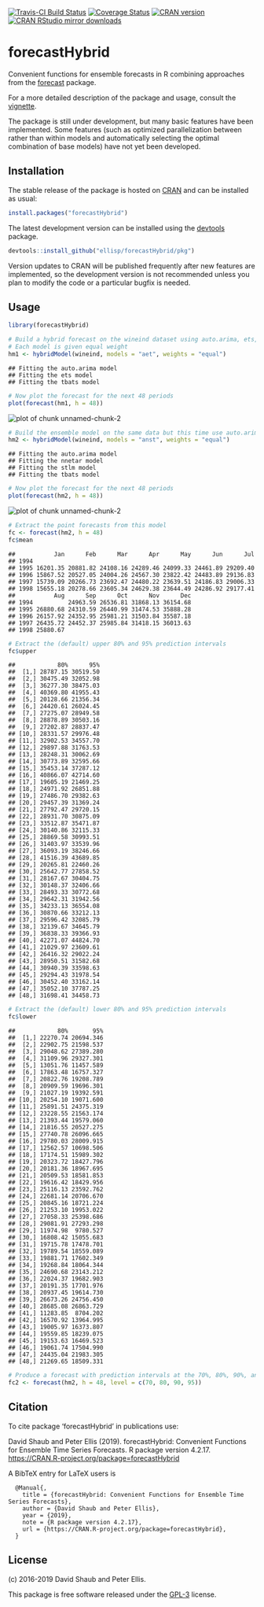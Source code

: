[![Travis-CI Build Status](https://travis-ci.org/ellisp/forecastHybrid.svg?branch=master)](https://travis-ci.org/ellisp/forecastHybrid)
[![Coverage Status](https://coveralls.io/repos/github/ellisp/forecastHybrid/badge.svg?branch=master)](https://coveralls.io/github/ellisp/forecastHybrid?branch=master)
[![CRAN version](http://www.r-pkg.org/badges/version/forecastHybrid)](http://www.r-pkg.org/pkg/forecastHybrid)
[![CRAN RStudio mirror downloads](http://cranlogs.r-pkg.org/badges/forecastHybrid)](http://www.r-pkg.org/pkg/forecastHybrid)

# forecastHybrid
Convenient functions for ensemble forecasts in R combining approaches from the [forecast](https://github.com/robjhyndman/forecast) package.

For a more detailed description of the package and usage, consult the [vignette](https://cran.r-project.org/web/packages/forecastHybrid/vignettes/forecastHybrid.html).

The package is still under development, but many basic features have been implemented. Some features (such as optimized parallelization between rather than within models and automatically selecting the optimal combination of base models) have not yet been developed.


## Installation
The stable release of the package is hosted on [CRAN](https://cran.r-project.org/web/packages/forecastHybrid/index.html) and can be installed as usual:
````r
install.packages("forecastHybrid")
````

The latest development version can be installed using the [devtools](https://cran.r-project.org/web/packages/devtools/index.html) package.



```r
devtools::install_github("ellisp/forecastHybrid/pkg")
```
Version updates to CRAN will be published frequently after new features are implemented, so the development version is not recommended unless you plan to modify the code or a particular bugfix is needed.

## Usage


```r
library(forecastHybrid)

# Build a hybrid forecast on the wineind dataset using auto.arima, ets, and tbats models.
# Each model is given equal weight
hm1 <- hybridModel(wineind, models = "aet", weights = "equal")
```

```
## Fitting the auto.arima model
## Fitting the ets model
## Fitting the tbats model
```

```r
# Now plot the forecast for the next 48 periods
plot(forecast(hm1, h = 48))
```

![plot of chunk unnamed-chunk-2](figure/unnamed-chunk-2-1.png)

```r
# Build the ensemble model on the same data but this time use auto.arima, nnetar, stlm, and tbats models.
hm2 <- hybridModel(wineind, models = "anst", weights = "equal")
```

```
## Fitting the auto.arima model
## Fitting the nnetar model
## Fitting the stlm model
## Fitting the tbats model
```

```r
# Now plot the forecast for the next 48 periods
plot(forecast(hm2, h = 48))
```

![plot of chunk unnamed-chunk-2](figure/unnamed-chunk-2-2.png)

```r
# Extract the point forecasts from this model
fc <- forecast(hm2, h = 48)
fc$mean
```

```
##           Jan      Feb      Mar      Apr      May      Jun      Jul
## 1994                                                               
## 1995 16201.35 20881.82 24108.16 24289.46 24099.33 24461.89 29209.40
## 1996 15867.52 20527.05 24004.26 24567.30 23822.42 24483.89 29136.83
## 1997 15739.09 20266.73 23692.47 24480.22 23639.51 24186.83 29006.33
## 1998 15655.18 20278.66 23605.34 24629.38 23644.49 24286.92 29177.41
##           Aug      Sep      Oct      Nov      Dec
## 1994          24963.59 26536.81 31868.13 36154.68
## 1995 26880.68 24310.59 26440.99 31474.53 35888.28
## 1996 26157.92 24352.95 25981.21 31503.84 35587.18
## 1997 26435.72 24452.37 25985.84 31418.15 36013.63
## 1998 25880.67
```

```r
# Extract the (default) upper 80% and 95% prediction intervals
fc$upper
```

```
##            80%      95%
##  [1,] 28787.15 30519.50
##  [2,] 30475.49 32052.98
##  [3,] 36277.30 38475.03
##  [4,] 40369.80 41955.43
##  [5,] 20128.66 21356.34
##  [6,] 24420.61 26024.45
##  [7,] 27275.07 28949.58
##  [8,] 28878.89 30503.16
##  [9,] 27202.87 28837.47
## [10,] 28331.57 29976.48
## [11,] 32902.53 34557.70
## [12,] 29897.88 31763.53
## [13,] 28248.31 30062.69
## [14,] 30773.89 32595.66
## [15,] 35453.14 37287.12
## [16,] 40866.07 42714.60
## [17,] 19605.19 21469.25
## [18,] 24971.92 26851.88
## [19,] 27486.70 29382.63
## [20,] 29457.39 31369.24
## [21,] 27792.47 29720.15
## [22,] 28931.70 30875.09
## [23,] 33512.87 35471.87
## [24,] 30140.86 32115.33
## [25,] 28869.58 30993.51
## [26,] 31403.97 33539.96
## [27,] 36093.19 38246.66
## [28,] 41516.39 43689.85
## [29,] 20265.81 22460.26
## [30,] 25642.77 27858.52
## [31,] 28167.67 30404.75
## [32,] 30148.37 32406.66
## [33,] 28493.33 30772.68
## [34,] 29642.31 31942.56
## [35,] 34233.13 36554.08
## [36,] 30870.66 33212.13
## [37,] 29596.42 32085.79
## [38,] 32139.67 34645.79
## [39,] 36838.33 39366.93
## [40,] 42271.07 44824.70
## [41,] 21029.97 23609.61
## [42,] 26416.32 29022.24
## [43,] 28950.51 31582.68
## [44,] 30940.39 33598.63
## [45,] 29294.43 31978.54
## [46,] 30452.40 33162.14
## [47,] 35052.10 37787.25
## [48,] 31698.41 34458.73
```

```r
# Extract the (default) lower 80% and 95% prediction intervals
fc$lower
```

```
##            80%       95%
##  [1,] 22270.74 20694.346
##  [2,] 22902.75 21598.537
##  [3,] 29048.62 27389.280
##  [4,] 31109.96 29327.301
##  [5,] 13051.76 11457.589
##  [6,] 17863.48 16757.327
##  [7,] 20822.76 19208.789
##  [8,] 20909.59 19696.301
##  [9,] 21027.19 19392.591
## [10,] 20254.10 19071.600
## [11,] 25891.51 24375.319
## [12,] 23228.55 21563.174
## [13,] 21393.44 19579.060
## [14,] 21816.55 20527.275
## [15,] 27740.78 26096.665
## [16,] 29780.03 28009.915
## [17,] 12562.57 10698.506
## [18,] 17174.51 15989.302
## [19,] 20323.72 18427.796
## [20,] 20181.36 18967.695
## [21,] 20509.53 18581.853
## [22,] 19616.42 18429.956
## [23,] 25116.13 23592.762
## [24,] 22681.14 20706.670
## [25,] 20845.16 18721.224
## [26,] 21253.10 19953.022
## [27,] 27058.33 25398.686
## [28,] 29081.91 27293.298
## [29,] 11974.98  9780.527
## [30,] 16808.42 15055.683
## [31,] 19715.78 17478.701
## [32,] 19789.54 18559.089
## [33,] 19881.71 17602.349
## [34,] 19268.84 18064.344
## [35,] 24690.68 23143.212
## [36,] 22024.37 19682.903
## [37,] 20191.35 17701.976
## [38,] 20937.45 19614.730
## [39,] 26673.26 24756.450
## [40,] 28685.08 26863.729
## [41,] 11283.85  8704.202
## [42,] 16570.92 13964.995
## [43,] 19005.97 16373.807
## [44,] 19559.85 18239.075
## [45,] 19153.63 16469.523
## [46,] 19061.74 17504.990
## [47,] 24435.04 21983.305
## [48,] 21269.65 18509.331
```

```r
# Produce a forecast with prediction intervals at the 70%, 80%, 90%, and 95% levels
fc2 <- forecast(hm2, h = 48, level = c(70, 80, 90, 95))
```
## Citation
To cite package ‘forecastHybrid’ in publications use:

  David Shaub and Peter Ellis (2019). forecastHybrid: Convenient
  Functions for Ensemble Time Series Forecasts. R package version
  4.2.17. https://CRAN.R-project.org/package=forecastHybrid

A BibTeX entry for LaTeX users is
```
  @Manual{,
    title = {forecastHybrid: Convenient Functions for Ensemble Time Series Forecasts},
    author = {David Shaub and Peter Ellis},
    year = {2019},
    note = {R package version 4.2.17},
    url = {https://CRAN.R-project.org/package=forecastHybrid},
  }
```
## License
(c) 2016-2019 David Shaub and Peter Ellis.

This package is free software released under the [GPL-3](http://www.gnu.org/licenses/gpl-3.0.en.html) license.

